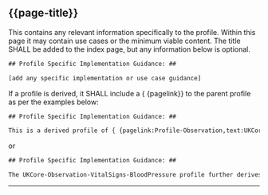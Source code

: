 ## {{page-title}}
This contains any relevant information specifically to the profile. Within this page it may contain use cases or the minimum viable content. The title SHALL be added to the index page, but any information below is optional. 

~~~html
## Profile Specific Implementation Guidance: ##

[add any specific implementation or use case guidance]
~~~

If a profile is derived, it SHALL include a { {pagelink}} to the parent profile as per the examples below:

~~~html
## Profile Specific Implementation Guidance: ##

This is a derived profile of { {pagelink:Profile-Observation,text:UKCore-Observation}} and this page only shows the differences between the two. Refer to the base Profile for more implementation guidance.
~~~

or

~~~html
## Profile Specific Implementation Guidance: ##

The UKCore-Observation-VitalSigns-BloodPressure profile further derives from { {pagelink:Profile-Observation-VitalSigns,text:UKCore-Observation-VitalSigns}} and this page only shows the differences between the two. Refer to { {pagelink:Profile-Observation,text:UKCore-Observation}} and { {pagelink:Profile-Observation-VitalSigns,text:UKCore-Observation-VitalSigns}} for more implementation guidance.
~~~

---